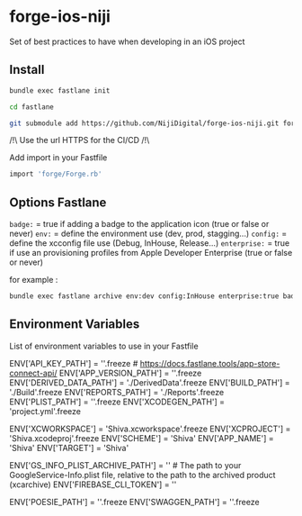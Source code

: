 # forge-ios-niji

Set of best practices to have when developing in an iOS project

## Install

```sh
bundle exec fastlane init
```

```sh
cd fastlane
```

```sh
git submodule add https://github.com/NijiDigital/forge-ios-niji.git forge
```

/!\ Use the url HTTPS for the CI/CD /!\

Add import in your Fastfile

```ruby
import 'forge/Forge.rb'
```

## Options Fastlane

`badge:` = true if adding a badge to the application icon (true or false or never)
`env:` = define the environment use (dev, prod, stagging...)
`config:` = define the xcconfig file use (Debug, InHouse, Release...)
`enterprise:` = true if use an provisioning profiles from Apple Developer Enterprise (true or false or never)

for example :

```sh
bundle exec fastlane archive env:dev config:InHouse enterprise:true badge:true
```

## Environment Variables

List of environment variables to use in your Fastfile

ENV['API_KEY_PATH'] = ''.freeze # https://docs.fastlane.tools/app-store-connect-api/
ENV['APP_VERSION_PATH'] = ''.freeze
ENV['DERIVED_DATA_PATH'] = './DerivedData'.freeze
ENV['BUILD_PATH'] = './Build'.freeze
ENV['REPORTS_PATH'] = './Reports'.freeze
ENV['PLIST_PATH'] = ''.freeze
ENV['XCODEGEN_PATH'] = 'project.yml'.freeze

ENV['XCWORKSPACE'] = 'Shiva.xcworkspace'.freeze
ENV['XCPROJECT'] = 'Shiva.xcodeproj'.freeze
ENV['SCHEME'] = 'Shiva'
ENV['APP_NAME'] = 'Shiva'
ENV['TARGET'] = 'Shiva'

ENV['GS_INFO_PLIST_ARCHIVE_PATH'] = '' # The path to your GoogleService-Info.plist file, relative to the path to the archived product (xcarchive)
ENV['FIREBASE_CLI_TOKEN'] = ''

ENV['POESIE_PATH'] = ''.freeze
ENV['SWAGGEN_PATH'] = ''.freeze
